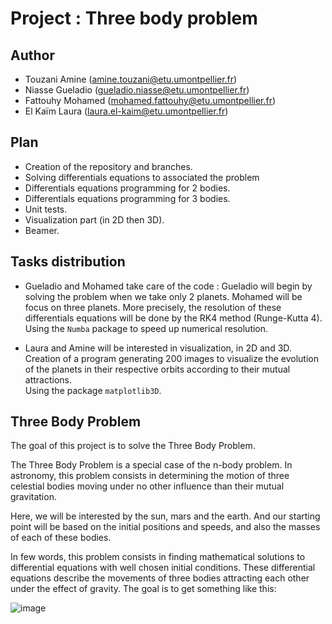 # Project : Three body problem

## Author

- Touzani Amine (amine.touzani@etu.umontpellier.fr)
- Niasse Gueladio (gueladio.niasse@etu.umontpellier.fr)
- Fattouhy Mohamed (mohamed.fattouhy@etu.umontpellier.fr)
- El Kaïm Laura (laura.el-kaim@etu.umontpellier.fr)

## Plan

- Creation of the repository and branches.
- Solving differentials equations to associated the problem
- Differentials equations programming for 2 bodies.
- Differentials equations programming for 3 bodies.
- Unit tests.
- Visualization part (in 2D then 3D).
- Beamer.

## Tasks distribution

- Gueladio and Mohamed take care of the code : Gueladio will begin by solving the problem when we take only 2 planets. Mohamed will be focus on three planets.  More precisely, the resolution of these differentials equations will be done by the RK4 method (Runge-Kutta 4).  
Using the `Numba` package to speed up numerical resolution.

- Laura and Amine will be interested in visualization, in 2D and 3D.  
Creation of a program generating 200 images to visualize the evolution of the planets in their respective orbits according to their mutual attractions.  
Using the package `matplotlib3D`.

## Three Body Problem

The goal of this project is to solve the Three Body Problem.

The Three Body Problem is a special case of the n-body problem. In astronomy, this problem consists in determining the motion of three celestial bodies moving under no other influence than their mutual gravitation.
   
Here, we will be interested by the sun, mars and the earth. And our starting point will be based on the initial positions and speeds, and also the masses of each of these bodies.

In few words, this problem consists in finding mathematical solutions to differential equations with well chosen initial conditions. 
These differential equations describe the movements of three bodies attracting each other under the effect of gravity.
The goal is to get something like this:

![image](https://user-images.githubusercontent.com/78499945/112620163-70f6f180-8e28-11eb-8479-599305bcabf4.png)
